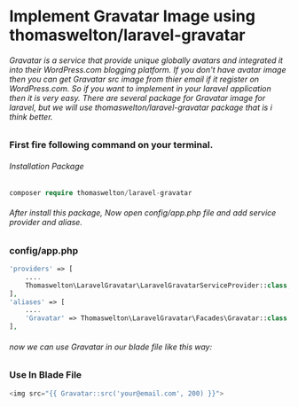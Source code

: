# Implement Gravatar Image using thomaswelton/laravel-gravatar
###### Gravatar is a service that provide unique globally avatars and integrated it into their WordPress.com blogging platform. If you don't have avatar image then you can get Gravatar src image from thier email if it register on WordPress.com. So if you want to implement in your laravel application then it is very easy. There are several package for Gravatar image for laravel, but we will use thomaswelton/laravel-gravatar package that is i think better.

### First fire following command on your terminal.
###### Installation Package 
```php
composer require thomaswelton/laravel-gravatar
```

###### After install this package, Now open config/app.php file and add service provider and aliase.
### config/app.php

```php
'providers' => [
	....
	Thomaswelton\LaravelGravatar\LaravelGravatarServiceProvider::class,
],
'aliases' => [
	....
	'Gravatar' => Thomaswelton\LaravelGravatar\Facades\Gravatar::class
],
```

###### now we can use Gravatar in our blade file like this way:
### Use In Blade File
```php
<img src="{{ Gravatar::src('your@email.com', 200) }}">
```
